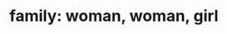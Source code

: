 ---
layout: people&body
title: "family: woman, woman, girl"
emoji: family_woman_woman_girl
permalink: 👩‍👩‍👧.html
---